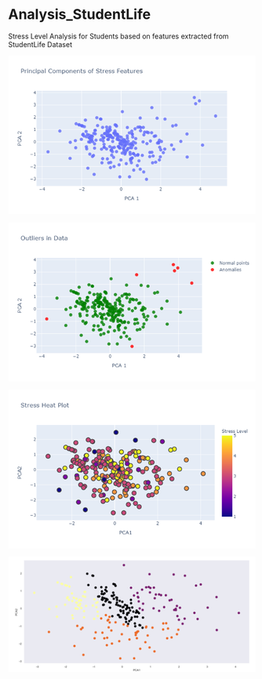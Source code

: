# Analysis_StudentLife
Stress Level Analysis for Students based on features extracted from StudentLife Dataset

![PCA of Data](/Plots/PCA.png)

![Outlier Detection Using Isolation Forest](/Plots/b.png)

![Stress Heat Level](/Plots/c.png)

![Clustering](/Plots/d.png)
